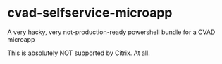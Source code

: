 # cvad-selfservice-microapp
A very hacky, very not-production-ready powershell bundle for a CVAD microapp

This is absolutely NOT supported by Citrix. At all.
